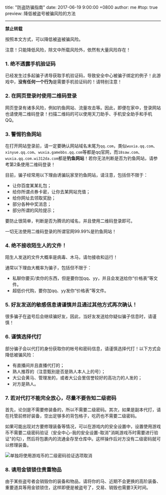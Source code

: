 ﻿title: "防盗防骗指南"
date: 2017-06-19 9:00:00 +0800
author: me
#top: true
preview: 降低被盗号被骗风险的方法

---

**禁止转载**

按照本文方式，可以降低被盗被骗风险。

注意！只能降低风险，除文中所载风险外，依然有大量风险存在！

### 1. 绝不透露手机验证码

已经发生过多起骗子诱导获取手机验证码，导致安全中心被骗子绑定的例子！此游戏中，**没有任何一个行为**是需要手机验证码的！请特别注意！

### 2. 在网页登录时使用二维码登录

网页登录有诸多风险，例如钓鱼网站、流量攻击等。因此，即便在家中，登录网站也请使用二维码登录！扫描二维码的可以使用天刀助手、手机安全助手和手机QQ。

### 3. 警惕钓鱼网站

在打开网站登录前，请一定要确认网站域名末尾为`qq.com`，类似`wuxia.qq.com`、`xinyue.qq.com`、`wuxia.gamebbs.qq.com`等都是qq官网，而`18saw.com`、`wuxia.qq.com.wi312da.com`都是**钓鱼网站**！若你无法判断是否为钓鱼网站，请参考第2条使用二维码登录！

目前，骗子经常用以下理由诱骗玩家至钓鱼网站，请注意，包括但不限于：

- 让你百度某某礼包；
- 给你所谓点券卡密，让你去某网站充值；
- 给你网址去领取奖励；
- 部分各种中奖消息；
- 部分所谓的风险提示；

要防止很简单，判断是否为腾讯的域名，并且使用二维码登录即可。

一切无法使用二维码登录的所谓官网99.99%是钓鱼网站！

### 4. 绝不接收陌生人的文件！

陌生人发送的文件大概率是病毒、木马，请勿接收和运行！

通常以下理由大概率为骗子，包括但不限于：

- 私聊你要买/卖你的东西，但是要你加qq、yy，并且会发送给你“价格表”等文件。
- 超低价代购，要你加qq、yy发你“价格表”等文件。

### 5. 好友发送的敏感信息请谨慎并且通过其他方式再次确认！

很多骗子在盗号后会继续骗好友，因此，当好友发送给你疑似骗子信息时，请谨慎！

### 6. 谨慎选择代打

部分骗子会以代打的身份获取你的帐号和密码信息，请谨慎选择代打！以下方式会降低被骗风险：

- 有直播间并且直播代打的；
- 熟人推荐的（注意甄别是否是熟人本人上的号）；
- 大公会黄马、管理发的，或者大公会里信誉较好的高功力的人发的；
- 对方是熟人。

### 7. 若对代打不能完全放心，尽量不要告知二级密码

首先，论剑是不需要修装备的，所以不需要二级密码。其次，如果是副本代打，请在托管前修好装备，空出足够多的背包格子，吃药也不需要二级密码。

如果可能出现对方要修理装备等情况，可以在游戏内的安全设置中，设置使用游戏币不需要二级密码验证（安全中心-我的安全设置-取消"消耗游戏币时需要进行验证"的勾），然后将包裹内的流通金存至仓库中。这样操作后对方没有二级密码就可以修理装备。

![单独将使用游戏币的二级密码验证选项取消](-/images/20170619104137.jpg)

### 8. 请用金锁锁住贵重物品

由于某些盗号者会销毁你的装备和物品，请将你的马、近期不会更换的高阶装备、重要道具等用金锁锁住，这样即便是被盗号了，交易、销毁也需要3天时间。
